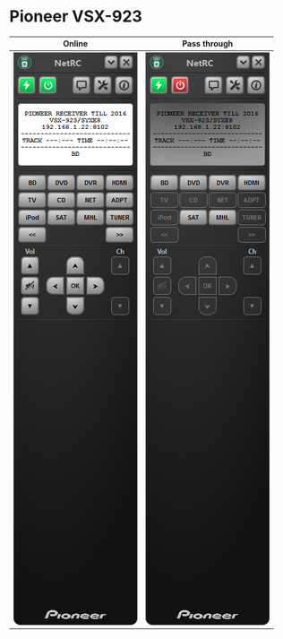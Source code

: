 # Pioneer VSX-923

| Online | Pass through |
|--|--|
| ![Pioneer VSX-923](./VSX-923.png) | ![Pioneer VSX-923 Linux](./VSX-923-pt.png) |



